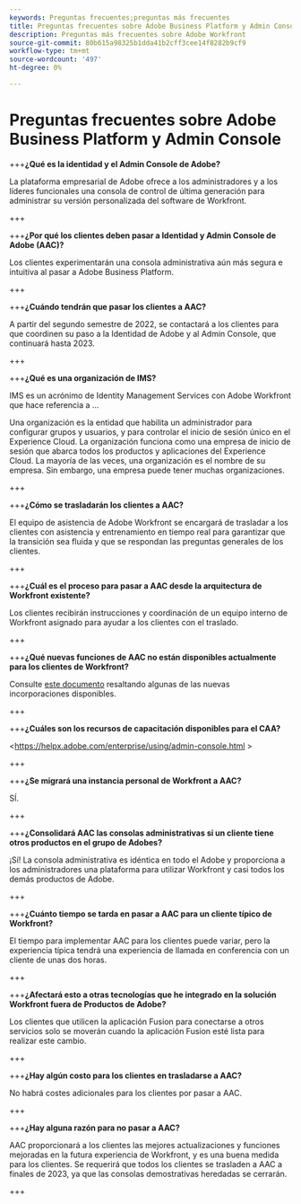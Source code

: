 ```yaml
---
keywords: Preguntas frecuentes;preguntas más frecuentes
title: Preguntas frecuentes sobre Adobe Business Platform y Admin Console
description: Preguntas más frecuentes sobre Adobe Workfront
source-git-commit: 80b615a98325b1dda41b2cff3cee14f8282b9cf9
workflow-type: tm+mt
source-wordcount: '497'
ht-degree: 0%

---
```


# Preguntas frecuentes sobre Adobe Business Platform y Admin Console

+++**¿Qué es la identidad y el Admin Console de Adobe?**

La plataforma empresarial de Adobe ofrece a los administradores y a los líderes funcionales una consola de control de última generación para administrar su versión personalizada del software de Workfront.

+++

+++**¿Por qué los clientes deben pasar a Identidad y Admin Console de Adobe (AAC)?**

Los clientes experimentarán una consola administrativa aún más segura e intuitiva al pasar a Adobe Business Platform.

+++

+++**¿Cuándo tendrán que pasar los clientes a AAC?**

A partir del segundo semestre de 2022, se contactará a los clientes para que coordinen su paso a la Identidad de Adobe y al Admin Console, que continuará hasta 2023.

+++

+++**¿Qué es una organización de IMS?**

IMS es un acrónimo de Identity Management Services con Adobe Workfront que hace referencia a ...

Una organización es la entidad que habilita un administrador para configurar grupos y usuarios, y para controlar el inicio de sesión único en el Experience Cloud. La organización funciona como una empresa de inicio de sesión que abarca todos los productos y aplicaciones del Experience Cloud. La mayoría de las veces, una organización es el nombre de su empresa. Sin embargo, una empresa puede tener muchas organizaciones.

+++

+++**¿Cómo se trasladarán los clientes a AAC?**

El equipo de asistencia de Adobe Workfront se encargará de trasladar a los clientes con asistencia y entrenamiento en tiempo real para garantizar que la transición sea fluida y que se respondan las preguntas generales de los clientes.

+++

+++**¿Cuál es el proceso para pasar a AAC desde la arquitectura de Workfront existente?**

Los clientes recibirán instrucciones y coordinación de un equipo interno de Workfront asignado para ayudar a los clientes con el traslado.

+++

+++**¿Qué nuevas funciones de AAC no están disponibles actualmente para los clientes de Workfront?**

Consulte [este documento](overview.md) resaltando algunas de las nuevas incorporaciones disponibles.

+++

+++**¿Cuáles son los recursos de capacitación disponibles para el CAA?**

&lt;https://helpx.adobe.com/enterprise/using/admin-console.html >

+++

+++**¿Se migrará una instancia personal de Workfront a AAC?**

SÍ.

+++

+++**¿Consolidará AAC las consolas administrativas si un cliente tiene otros productos en el grupo de Adobes?**

¡Sí! La consola administrativa es idéntica en todo el Adobe y proporciona a los administradores una plataforma para utilizar Workfront y casi todos los demás productos de Adobe.

+++

+++**¿Cuánto tiempo se tarda en pasar a AAC para un cliente típico de Workfront?**

El tiempo para implementar AAC para los clientes puede variar, pero la experiencia típica tendrá una experiencia de llamada en conferencia con un cliente de unas dos horas.

+++

+++**¿Afectará esto a otras tecnologías que he integrado en la solución Workfront fuera de Productos de Adobe?**

Los clientes que utilicen la aplicación Fusion para conectarse a otros servicios solo se moverán cuando la aplicación Fusion esté lista para realizar este cambio.

+++

+++**¿Hay algún costo para los clientes en trasladarse a AAC?**

No habrá costes adicionales para los clientes por pasar a AAC.

+++

+++**¿Hay alguna razón para no pasar a AAC?**

AAC proporcionará a los clientes las mejores actualizaciones y funciones mejoradas en la futura experiencia de Workfront, y es una buena medida para los clientes. Se requerirá que todos los clientes se trasladen a AAC a finales de 2023, ya que las consolas demostrativas heredadas se cerrarán.

+++
